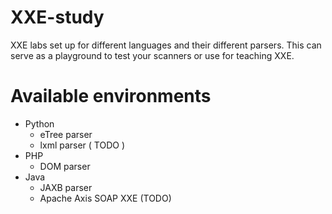 # XXE-study

XXE labs set up for different languages and their different parsers.
This can serve as a playground to test your scanners or use for teaching XXE.

# Available environments
- Python
	- eTree parser
	- lxml parser ( TODO )
- PHP
	- DOM parser
- Java
	- JAXB parser
	- Apache Axis SOAP XXE (TODO)
